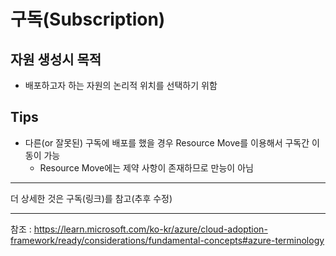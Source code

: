 # 구독(Subscription)
## 자원 생성시 목적
- 배포하고자 하는 자원의 논리적 위치를 선택하기 위함 
## Tips
- 다른(or 잘못된) 구독에 배포를 했을 경우 Resource Move를 이용해서 구독간 이동이 가능
  -   Resource Move에는 제약 사항이 존재하므로 만능이 아님  

-----
더 상세한 것은 구독(링크)를 참고(추후 수정)

-----
참조 : https://learn.microsoft.com/ko-kr/azure/cloud-adoption-framework/ready/considerations/fundamental-concepts#azure-terminology
